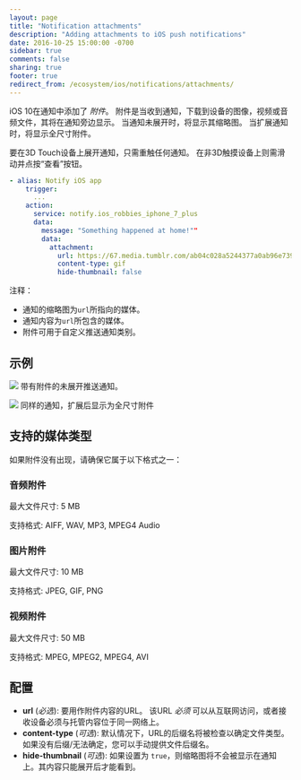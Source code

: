 ```yaml
---
layout: page
title: "Notification attachments"
description: "Adding attachments to iOS push notifications"
date: 2016-10-25 15:00:00 -0700
sidebar: true
comments: false
sharing: true
footer: true
redirect_from: /ecosystem/ios/notifications/attachments/
---
```


iOS 10在通知中添加了 _附件_。 附件是当收到通知，下载到设备的图像，视频或音频文件，其将在通知旁边显示。 当通知未展开时，将显示其缩略图。 当扩展通知时，将显示全尺寸附件。

<p class="note">
要在3D Touch设备上展开通知，只需重触任何通知。 在非3D触摸设备上则需滑动并点按“查看”按钮。
</p>

```yaml
- alias: Notify iOS app
    trigger:
      ...
    action:
      service: notify.ios_robbies_iphone_7_plus
      data:
        message: "Something happened at home!""
        data:
          attachment:
            url: https://67.media.tumblr.com/ab04c028a5244377a0ab96e73915e584/tumblr_nfn3ztLjxk1tq4of6o1_400.gif
            content-type: gif
            hide-thumbnail: false
```

注释：
* 通知的缩略图为`url`所指向的媒体。
* 通知内容为`url`所包含的媒体。
* 附件可用于自定义推送通知类别。

## 示例

<p class='img'>
  <img src='/images/ios/attachment.png' />
  带有附件的未展开推送通知。
</p>

<p class='img'>
  <img src='/images/ios/expanded_attachment.png' />
  同样的通知，扩展后显示为全尺寸附件
</p>

## 支持的媒体类型

如果附件没有出现，请确保它属于以下格式之一：

### 音频附件

最大文件尺寸: 5 MB

支持格式: AIFF, WAV, MP3, MPEG4 Audio

### 图片附件

最大文件尺寸: 10 MB

支持格式: JPEG, GIF, PNG

### 视频附件

最大文件尺寸: 50 MB

支持格式: MPEG, MPEG2, MPEG4, AVI

## 配置

- **url** (*必选*): 要用作附件内容的URL。 该URL _必须_ 可以从互联网访问，或者接收设备必须与托管内容位于同一网络上。
- **content-type** (*可选*): 默认情况下，URL的后缀名将被检查以确定文件类型。 如果没有后缀/无法确定，您可以手动提供文件后缀名。
- **hide-thumbnail** (*可选*): 如果设置为 `true`，则缩略图将不会被显示在通知上。其内容只能展开后才能看到。
